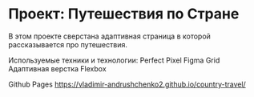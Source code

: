 # Проект: Путешествия по Стране

В этом проекте сверстана адаптивная страница в которой рассказывается про путешествия.

Используемые техники и технологии:
Perfect Pixel
Figma
Grid
Адаптивная верстка
Flexbox

Github Pages
https://vladimir-andrushchenko2.github.io/country-travel/
